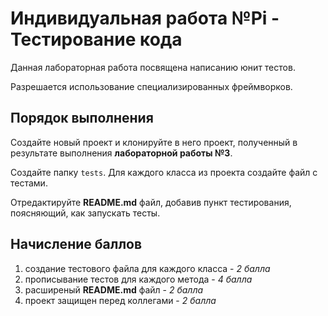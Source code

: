 # Индивидуальная работа №Pi - Тестирование кода

Данная лабораторная работа посвящена написанию юнит тестов.

Разрешается использование специализированных фреймворков.

## Порядок выполнения

Создайте новый проект и клонируйте в него проект, полученный в результате
выполнения __лабораторной работы №3__.

Создайте папку `tests`. Для каждого класса из проекта создайте файл с тестами.

Отредактируйте __README.md__ файл, добавив пункт тестирования, поясняющий,
как запускать тесты.

## Начисление баллов

1. создание тестового файла для каждого класса - _2 балла_
2. прописывание тестов для каждого метода - _4 балла_
3. расширеный __README.md__ файл - _2 балла_
4. проект защищен перед коллегами - _2 балла_
